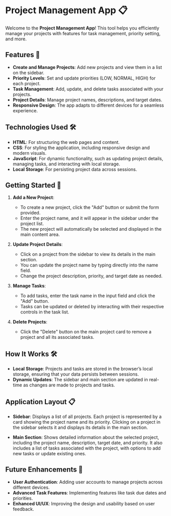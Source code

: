 # Project Management App 📋

Welcome to the **Project Management App**! This tool helps you efficiently manage your projects with features for task management, priority setting, and more.

## Features 🌟

- **Create and Manage Projects**: Add new projects and view them in a list on the sidebar.
- **Priority Levels**: Set and update priorities (LOW, NORMAL, HIGH) for each project.
- **Task Management**: Add, update, and delete tasks associated with your projects.
- **Project Details**: Manage project names, descriptions, and target dates.
- **Responsive Design**: The app adapts to different devices for a seamless experience.

## Technologies Used 🛠️

- **HTML**: For structuring the web pages and content.
- **CSS**: For styling the application, including responsive design and modern visuals.
- **JavaScript**: For dynamic functionality, such as updating project details, managing tasks, and interacting with local storage.
- **Local Storage**: For persisting project data across sessions.

## Getting Started 🚀

1. **Add a New Project**:

   - To create a new project, click the "Add" button or submit the form provided.
   - Enter the project name, and it will appear in the sidebar under the project list.
   - The new project will automatically be selected and displayed in the main content area.

2. **Update Project Details**:

   - Click on a project from the sidebar to view its details in the main section.
   - You can update the project name by typing directly into the name field.
   - Change the project description, priority, and target date as needed.

3. **Manage Tasks**:

   - To add tasks, enter the task name in the input field and click the "Add" button.
   - Tasks can be updated or deleted by interacting with their respective controls in the task list.

4. **Delete Projects**:
   - Click the "Delete" button on the main project card to remove a project and all its associated tasks.

## How It Works 🛠️

- **Local Storage**: Projects and tasks are stored in the browser’s local storage, ensuring that your data persists between sessions.
- **Dynamic Updates**: The sidebar and main section are updated in real-time as changes are made to projects and tasks.

## Application Layout 📋

- **Sidebar**: Displays a list of all projects. Each project is represented by a card showing the project name and its priority. Clicking on a project in the sidebar selects it and displays its details in the main section.

- **Main Section**: Shows detailed information about the selected project, including the project name, description, target date, and priority. It also includes a list of tasks associated with the project, with options to add new tasks or update existing ones.

## Future Enhancements 🚀

- **User Authentication**: Adding user accounts to manage projects across different devices.
- **Advanced Task Features**: Implementing features like task due dates and priorities.
- **Enhanced UI/UX**: Improving the design and usability based on user feedback.
